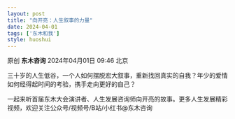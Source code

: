 ```yaml
---
layout: post
title: "向开亮：人生叙事的力量"
date: 2024-04-01
tags: ['东木和我']
style: huoshui
---
```


原创 **东木咨询** 2024年04月01日 09:46 北京

三十岁的人生低谷，一个人如何摆脱宏大叙事，重新找回真实的自我？年少的爱情如何经得起时间的考验，携手走向更好的自己？  
  
一起来听首届东木大会演讲者、人生发展咨询师向开亮的故事。更多人生发展精彩视频，欢迎关注公众号/视频号/B站/小红书@东木咨询